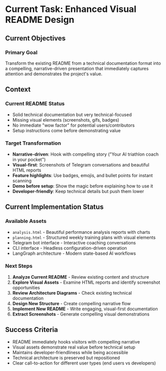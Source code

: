 # Current Task: Enhanced Visual README Design

## Current Objectives

### Primary Goal
Transform the existing README from a technical documentation format into a compelling, narrative-driven presentation that immediately captures attention and demonstrates the project's value.

## Context

### Current README Status
- Solid technical documentation but very technical-focused
- Missing visual elements (screenshots, gifs, badges)
- No immediate "wow factor" for potential users/contributors
- Setup instructions come before demonstrating value

### Target Transformation
- **Narrative-driven**: Hook with compelling story ("Your AI triathlon coach in your pocket")
- **Visual-first**: Screenshots of Telegram conversations and beautiful HTML reports
- **Feature highlights**: Use badges, emojis, and bullet points for instant scanning
- **Demo before setup**: Show the magic before explaining how to use it
- **Developer-friendly**: Keep technical details but push them lower

## Current Implementation Status

### Available Assets
- `analysis.html` - Beautiful performance analysis reports with charts
- `planning.html` - Structured weekly training plans with visual elements
- Telegram bot interface - Interactive coaching conversations
- CLI interface - Headless configuration-driven operation
- LangGraph architecture - Modern state-based AI workflows

### Next Steps

1. **Analyze Current README** - Review existing content and structure
2. **Explore Visual Assets** - Examine HTML reports and identify screenshot opportunities
3. **Review Architecture Diagrams** - Check existing technical documentation
4. **Design New Structure** - Create compelling narrative flow
5. **Implement New README** - Write engaging, visual-first documentation
6. **Extract Screenshots** - Generate compelling visual demonstrations

## Success Criteria

- README immediately hooks visitors with compelling narrative
- Visual assets demonstrate real value before technical setup
- Maintains developer-friendliness while being accessible
- Technical architecture is preserved but repositioned
- Clear call-to-action for different user types (end users vs developers)
